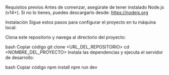 Requisitos previos
Antes de comenzar, asegúrate de tener instalado Node.js (v14+). Si no lo tienes, puedes descargarlo desde:
https://nodejs.org

Instalación
Sigue estos pasos para configurar el proyecto en tu máquina local:

Clona este repositorio y navega al directorio del proyecto:

bash
Copiar código
git clone <URL_DEL_REPOSITORIO>
cd <NOMBRE_DEL_PROYECTO>
Instala las dependencias y ejecuta el servidor de desarrollo:

bash
Copiar código
npm install
npm run dev

